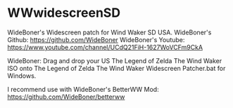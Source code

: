 # WWwidescreenSD
WideBoner's Widescreen patch for Wind Waker SD USA.
WideBoner's Github: https://github.com/WideBoner
WideBoner's Youtube: https://www.youtube.com/channel/UCdQ21FiH-1627WoVCFm9CkA

WideBoner:
Drag and drop your US The Legend of Zelda The Wind Waker ISO onto The Legend of Zelda The Wind Waker Widescreen Patcher.bat for Windows.

I recommend use with WideBoner's BetterWW Mod: https://github.com/WideBoner/betterww
